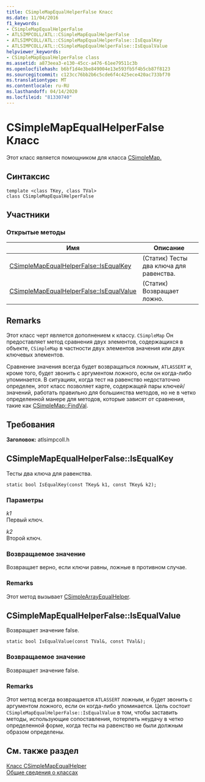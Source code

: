 ```yaml
---
title: CSimpleMapEqualHelperFalse Класс
ms.date: 11/04/2016
f1_keywords:
- CSimpleMapEqualHelperFalse
- ATLSIMPCOLL/ATL::CSimpleMapEqualHelperFalse
- ATLSIMPCOLL/ATL::CSimpleMapEqualHelperFalse::IsEqualKey
- ATLSIMPCOLL/ATL::CSimpleMapEqualHelperFalse::IsEqualValue
helpviewer_keywords:
- CSimpleMapEqualHelperFalse class
ms.assetid: a873eea3-e130-45cc-a476-61ee79511c3b
ms.openlocfilehash: b6bf1d4e3be849004e13e593fb5f4b5cb87f8123
ms.sourcegitcommit: c123cc76bb2b6c5cde6f4c425ece420ac733bf70
ms.translationtype: MT
ms.contentlocale: ru-RU
ms.lasthandoff: 04/14/2020
ms.locfileid: "81330740"
---
```

# <a name="csimplemapequalhelperfalse-class"></a>CSimpleMapEqualHelperFalse Класс

Этот класс является помощником для класса [CSimpleMap.](../../atl/reference/csimplemap-class.md)

## <a name="syntax"></a>Синтаксис

```
template <class TKey, class TVal>
class CSimpleMapEqualHelperFalse
```

## <a name="members"></a>Участники

### <a name="public-methods"></a>Открытые методы

|Имя|Описание|
|----------|-----------------|
|[CSimpleMapEqualHelperFalse::IsEqualKey](#isequalkey)|(Статик) Тесты два ключа для равенства.|
|[CSimpleMapEqualHelperFalse::IsEqualValue](#isequalvalue)|(Статик) Возвращает ложно.|

## <a name="remarks"></a>Remarks

Этот класс черт является дополнением к классу. `CSimpleMap` Он предоставляет метод сравнения двух элементов, содержащихся в объекте, `CSimpleMap` в частности двух элементов значения или двух ключевых элементов.

Сравнение значения всегда будет возвращаться ложным, `ATLASSERT` и, кроме того, будет звонить с аргументом ложного, если он когда-либо упоминается. В ситуациях, когда тест на равенство недостаточно определен, этот класс позволяет карте, содержащей пары ключей/значений, работать правильно для большинства методов, но не в четко определенной манере для методов, которые зависят от сравнения, такие как [CSimpleMap::FindVal](../../atl/reference/csimplemap-class.md#findval).

## <a name="requirements"></a>Требования

**Заголовок:** atlsimpcoll.h

## <a name="csimplemapequalhelperfalseisequalkey"></a><a name="isequalkey"></a>CSimpleMapEqualHelperFalse::IsEqualKey

Тесты два ключа для равенства.

```
static bool IsEqualKey(const TKey& k1, const TKey& k2);
```

### <a name="parameters"></a>Параметры

*k1*<br/>
Первый ключ.

*k2*<br/>
Второй ключ.

### <a name="return-value"></a>Возвращаемое значение

Возвращает верно, если ключи равны, ложные в противном случае.

### <a name="remarks"></a>Remarks

Этот метод вызывает [CSimpleArrayEqualHelper](../../atl/reference/csimplearrayequalhelper-class.md).

## <a name="csimplemapequalhelperfalseisequalvalue"></a><a name="isequalvalue"></a>CSimpleMapEqualHelperFalse::IsEqualValue

Возвращает значение false.

```
static bool IsEqualValue(const TVal&, const TVal&);
```

### <a name="return-value"></a>Возвращаемое значение

Возвращает значение false.

### <a name="remarks"></a>Remarks

Этот метод всегда возвращается `ATLASSERT` ложным, и будет звонить с аргументом ложного, если он когда-либо упоминается. Цель состоит `CSimpleMapEqualHelperFalse::IsEqualValue` в том, чтобы заставить методы, использующие сопоставления, потерпеть неудачу в четко определенной форме, когда тесты на равенство не были должным образом определены.

## <a name="see-also"></a>См. также раздел

[Класс CSimpleMapEqualHelper](../../atl/reference/csimplemapequalhelper-class.md)<br/>
[Общие сведения о классах](../../atl/atl-class-overview.md)
